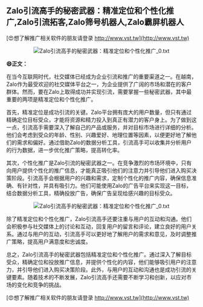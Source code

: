 ## **Zalo引流高手的秘密武器：精准定位和个性化推广,Zalo引流拓客,Zalo筛号机器人,Zalo霸屏机器人**

[😍想了解推广相关软件的朋友请登录 http://www.vst.tw](http://www.vst.tw)

 <center><img src="https://vst.tw/MP4/tuiguang/png/2.png" alt="Zalo引流高手的秘密武器：精准定位和个性化推广_0.txt"></center>

**😄正文：**

在当今互联网时代，社交媒体已经成为企业引流和推广的重要渠道之一。在越南，Zalo作为最受欢迎的社交媒体平台之一，为企业提供了广阔的市场和潜在的客户群体。然而，要在Zalo上取得成功并实现引流，需要掌握一些秘密武器，其中最重要的两项是精准定位和个性化推广。

首先，精准定位是成功引流的关键。Zalo平台拥有庞大的用户数量，但只有通过精确定位目标受众，才能将资源和精力投入到真正有潜力的客户身上。为了做到这一点，引流高手需要深入了解自己的产品或服务，并对目标市场进行详细的分析。他们会考虑到受众的年龄、性别、兴趣爱好、地理位置等因素，以便更好地了解他们的需求和偏好。通过借助Zalo的数据分析工具，引流高手可以收集并分析用户的行为数据，进一步优化推广策略，提高转化率。

其次，个性化推广是Zalo引流的秘密武器之一。在竞争激烈的市场环境中，只有向用户提供个性化的推广信息，才能真正吸引他们的注意力并引导他们进入购买决策阶段。引流高手会根据用户的兴趣和需求，定制个性化的推广内容，确保信息准确、有针对性，并具有吸引力。他们可能使用Zalo的广告平台来实现这一目标，结合数据分析工具，精确投放广告，确保广告呈现给感兴趣的目标受众。

 <center><img src="https://vst.tw/MP4/tuiguang/png/4.png" alt="Zalo引流高手的秘密武器：精准定位和个性化推广_0.txt"></center>

除了精准定位和个性化推广，Zalo引流高手还要注重与用户的互动和沟通。他们会积极参与社交媒体上的讨论和互动，回复用户的留言和评论，建立良好的用户关系。通过与用户的互动，引流高手可以更好地了解用户的需求和意见，及时调整推广策略，提高用户满意度和忠诚度。

总之，Zalo引流高手的秘密武器包括精准定位和个性化推广。通过深入了解目标受众，精确定位和投放推广信息，并提供个性化的内容，他们能够吸引用户的注意力，并引导他们进入购买决策阶段。此外，与用户的互动和沟通也是成功引流的关键要素。随着技术的不断发展，Zalo引流高手还需要不断学习和创新，以应对市场的变化和竞争的挑战。

[😍想了解推广相关软件的朋友请登录 http://www.vst.tw](http://www.vst.tw)



